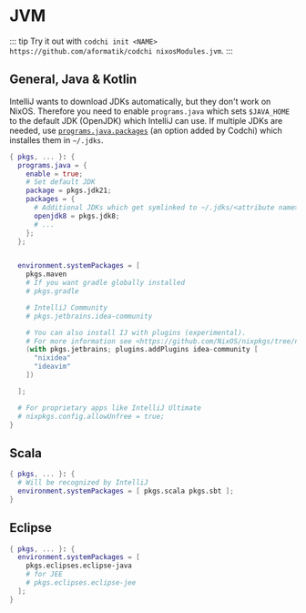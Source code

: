 # JVM

::: tip
Try it out with `codchi init <NAME> https://github.com/aformatik/codchi nixosModules.jvm`.
:::


## General, Java & Kotlin

IntelliJ wants to download JDKs automatically, but they don't work on NixOS. Therefore you need to enable `programs.java` which sets `$JAVA_HOME` to the default JDK (OpenJDK) which IntelliJ can use. If multiple JDKs are needed, use [`programs.java.packages`](/docs/options.html#programsjavapackages) (an option added by Codchi) which installes them in `~/.jdks`.

```nix
{ pkgs, ... }: {
  programs.java = {
    enable = true;
    # Set default JDK
    package = pkgs.jdk21;
    packages = {
      # Additional JDKs which get symlinked to ~/.jdks/<attribute name> (for e.g. IntelliJ)
      openjdk8 = pkgs.jdk8;
      # ...
    };
  };


  environment.systemPackages = [
    pkgs.maven
    # If you want gradle globally installed
    # pkgs.gradle

    # IntelliJ Community
    # pkgs.jetbrains.idea-community

    # You can also install IJ with plugins (experimental).
    # For more information see <https://github.com/NixOS/nixpkgs/tree/nixos-24.05/pkgs/applications/editors/jetbrains>
    (with pkgs.jetbrains; plugins.addPlugins idea-community [
      "nixidea"
      "ideavim"
    ])

  ];

  # For proprietary apps like IntelliJ Ultimate
  # nixpkgs.config.allowUnfree = true;
}
```

## Scala

```nix
{ pkgs, ... }: {
  # Will be recognized by IntelliJ
  environment.systemPackages = [ pkgs.scala pkgs.sbt ];
}
```

## Eclipse

```nix
{ pkgs, ... }: {
  environment.systemPackages = [ 
    pkgs.eclipses.eclipse-java
    # for JEE
    # pkgs.eclipses.eclipse-jee 
  ];
}
```

